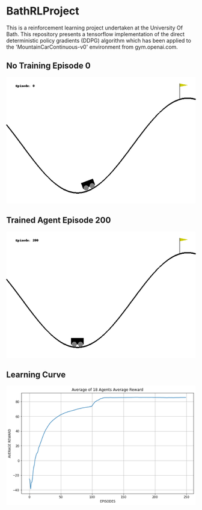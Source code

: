 # BathRLProject

This is a reinforcement learning project undertaken at the University Of Bath. This repository presents a tensorflow implementation
of the direct deterministic policy gradients (DDPG) algorithm which has been applied to the 'MountainCarContinuous-v0' 
environment from gym.openai.com.

## No Training Episode 0

![](./videos/agent1_ep_0.gif)

## Trained Agent Episode 200

![](./videos/agent1_ep_200.gif)

## Learning Curve

![](./Plots/average-average.png)